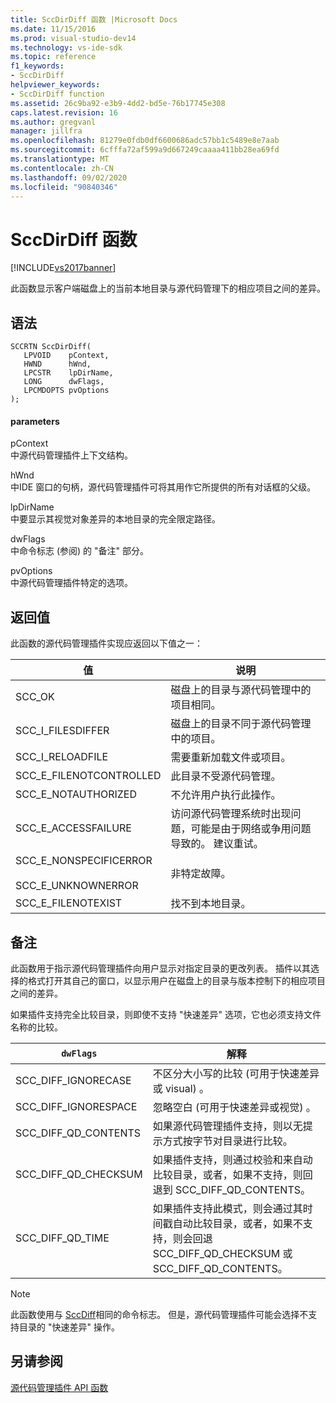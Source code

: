 ```yaml
---
title: SccDirDiff 函数 |Microsoft Docs
ms.date: 11/15/2016
ms.prod: visual-studio-dev14
ms.technology: vs-ide-sdk
ms.topic: reference
f1_keywords:
- SccDirDiff
helpviewer_keywords:
- SccDirDiff function
ms.assetid: 26c9ba92-e3b9-4dd2-bd5e-76b17745e308
caps.latest.revision: 16
ms.author: gregvanl
manager: jillfra
ms.openlocfilehash: 81279e0fdb0df6600686adc57bb1c5489e8e7aab
ms.sourcegitcommit: 6cfffa72af599a9d667249caaaa411bb28ea69fd
ms.translationtype: MT
ms.contentlocale: zh-CN
ms.lasthandoff: 09/02/2020
ms.locfileid: "90840346"
---
```

# <a name="sccdirdiff-function"></a>SccDirDiff 函数
[!INCLUDE[vs2017banner](../includes/vs2017banner.md)]

此函数显示客户端磁盘上的当前本地目录与源代码管理下的相应项目之间的差异。  
  
## <a name="syntax"></a>语法  
  
```cpp#  
SCCRTN SccDirDiff(  
   LPVOID    pContext,  
   HWND      hWnd,  
   LPCSTR    lpDirName,  
   LONG      dwFlags,  
   LPCMDOPTS pvOptions  
);  
```  
  
#### <a name="parameters"></a>parameters  
 pContext  
 中源代码管理插件上下文结构。  
  
 hWnd  
 中IDE 窗口的句柄，源代码管理插件可将其用作它所提供的所有对话框的父级。  
  
 lpDirName  
 中要显示其视觉对象差异的本地目录的完全限定路径。  
  
 dwFlags   
 中命令标志 (参阅) 的 "备注" 部分。  
  
 pvOptions  
 中源代码管理插件特定的选项。  
  
## <a name="return-value"></a>返回值  
 此函数的源代码管理插件实现应返回以下值之一：  
  
|值|说明|  
|-----------|-----------------|  
|SCC_OK|磁盘上的目录与源代码管理中的项目相同。|  
|SCC_I_FILESDIFFER|磁盘上的目录不同于源代码管理中的项目。|  
|SCC_I_RELOADFILE|需要重新加载文件或项目。|  
|SCC_E_FILENOTCONTROLLED|此目录不受源代码管理。|  
|SCC_E_NOTAUTHORIZED|不允许用户执行此操作。|  
|SCC_E_ACCESSFAILURE|访问源代码管理系统时出现问题，可能是由于网络或争用问题导致的。 建议重试。|  
|SCC_E_NONSPECIFICERROR<br /><br /> SCC_E_UNKNOWNERROR|非特定故障。|  
|SCC_E_FILENOTEXIST|找不到本地目录。|  
  
## <a name="remarks"></a>备注  
 此函数用于指示源代码管理插件向用户显示对指定目录的更改列表。 插件以其选择的格式打开其自己的窗口，以显示用户在磁盘上的目录与版本控制下的相应项目之间的差异。  
  
 如果插件支持完全比较目录，则即使不支持 "快速差异" 选项，它也必须支持文件名称的比较。  
  
|`dwFlags`|解释|  
|---------------|--------------------|  
|SCC_DIFF_IGNORECASE|不区分大小写的比较 (可用于快速差异或 visual) 。|  
|SCC_DIFF_IGNORESPACE|忽略空白 (可用于快速差异或视觉) 。|  
|SCC_DIFF_QD_CONTENTS|如果源代码管理插件支持，则以无提示方式按字节对目录进行比较。|  
|SCC_DIFF_QD_CHECKSUM|如果插件支持，则通过校验和来自动比较目录，或者，如果不支持，则回退到 SCC_DIFF_QD_CONTENTS。|  
|SCC_DIFF_QD_TIME|如果插件支持此模式，则会通过其时间戳自动比较目录，或者，如果不支持，则会回退 SCC_DIFF_QD_CHECKSUM 或 SCC_DIFF_QD_CONTENTS。|  
  
> [!NOTE]
> 此函数使用与 [SccDiff](../extensibility/sccdiff-function.md)相同的命令标志。 但是，源代码管理插件可能会选择不支持目录的 "快速差异" 操作。  
  
## <a name="see-also"></a>另请参阅  
 [源代码管理插件 API 函数](../extensibility/source-control-plug-in-api-functions.md)
